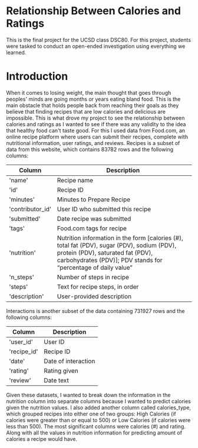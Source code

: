 # Relationship Between Calories and Ratings
This is the final project for the UCSD class DSC80. For this project, students were tasked to conduct an open-ended investigation using everything we learned.

# Introduction
When it comes to losing weight, the main thought that goes through peoples' minds are going months or years eating
bland food. This is the main obstacle that holds people back from reaching their goals as they believe that
finding recipes that are low calories and delicious are impossible. This is what drove my project to see 
the relationship between calories and ratings as I wanted to see if there was any validity to the idea that 
healthy food can't taste good. For this I used data from Food.com, an online recipe platform where users can submit their recipes, 
complete with nutritional information, user ratings, and reviews. Recipes is a subset of data from this website, which 
contains 83782 rows and the following columns:


| Column | Description |
| ----------- | ----------- |
| 'name' | Recipe name |
| 'id' | Recipe ID |
| 'minutes' | Minutes to Prepare Recipe |
| 'contributor_id' | User ID who submitted this recipe |
| 'submitted' | Date recipe was submitted |
| 'tags' | Food.com tags for recipe |
| 'nutrition' | Nutrition information in the form [calories (#), total fat (PDV), sugar (PDV), sodium (PDV), protein (PDV), saturated fat (PDV), carbohydrates (PDV)]; PDV stands for “percentage of daily value” |
| 'n_steps' | Number of steps in recipe |
| 'steps' | Text for recipe steps, in order |
| 'description' | User-provided description |


Interactions is another subset of the data containing 731927 rows and the following columns:


| Column | Description |
| ----------- | ----------- |
| 'user_id' | User ID |
| 'recipe_id' | Recipe ID |
| 'date' | Date of interaction |
| 'rating' | Rating given |
| 'review' | Date text |

Given these datasets, I wanted to break down the information in the nutrition column into separate columns because
I wanted to predict calories given the nutrition values. I also added another column called calories_type, which
grouped recipes into either one of two groups: High Calories (if calories were greater than or equal to 500) 
or Low Calories (if calories were less than 500). The most significant columns were calories (#) and rating. Along
with all the values in nutrition information for predicting amount of calories a recipe would have.